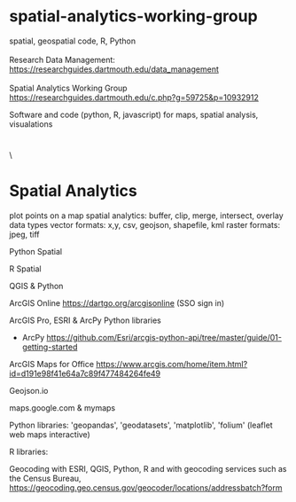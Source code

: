 # spatial-analytics-working-group
spatial, geospatial code, R, Python
\
\
Research Data Management: https://researchguides.dartmouth.edu/data_management
\
\
Spatial Analytics Working Group https://researchguides.dartmouth.edu/c.php?g=59725&p=10932912

Software and code (python, R, javascript) for maps, spatial analysis, visualations
  # 

  \
  # Spatial Analytics 
  plot points on a map
  spatial analytics: buffer, clip, merge, intersect, overlay 
  data types
    vector formats: x,y, csv, geojson, shapefile, kml 
    raster formats: jpeg, tiff 

Python Spatial

R Spatial 

QGIS & Python

ArcGIS Online https://dartgo.org/arcgisonline (SSO sign in) 

ArcGIS Pro, ESRI & ArcPy Python libraries
 - ArcPy https://github.com/Esri/arcgis-python-api/tree/master/guide/01-getting-started 

ArcGIS Maps for Office https://www.arcgis.com/home/item.html?id=d191e98f41e64a7c89f477484264fe49

Geojson.io 

maps.google.com & mymaps

Python libraries: 
'geopandas', 'geodatasets', 'matplotlib', 'folium' (leaflet web maps interactive) 

R libraries: 

Geocoding with ESRI, QGIS, Python, R and with geocoding services such as the Census Bureau, https://geocoding.geo.census.gov/geocoder/locations/addressbatch?form 



